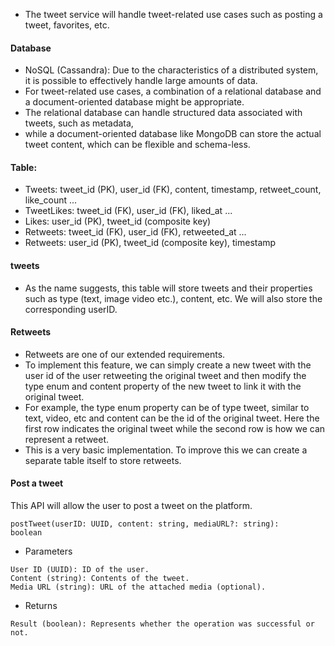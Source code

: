 - The tweet service will handle tweet-related use cases such as posting a tweet, favorites, etc.

#### Database
- NoSQL (Cassandra): Due to the characteristics of a distributed system, it is possible to effectively handle large amounts of data.
- For tweet-related use cases, a combination of a relational database and a document-oriented database might be appropriate.
- The relational database can handle structured data associated with tweets, such as metadata,
- while a document-oriented database like MongoDB can store the actual tweet content, which can be flexible and schema-less.


#### Table:
- Tweets: tweet_id (PK), user_id (FK), content, timestamp, retweet_count, like_count ...
- TweetLikes: tweet_id (FK), user_id (FK), liked_at ...
- Likes: user_id (PK), tweet_id (composite key)
- Retweets: tweet_id (FK), user_id (FK), retweeted_at ...
- Retweets: user_id (PK), tweet_id (composite key), timestamp


#### tweets
- As the name suggests, this table will store tweets and their properties such as type (text, image video etc.), content, etc. We will also store the corresponding userID.


#### Retweets
- Retweets are one of our extended requirements.
- To implement this feature, we can simply create a new tweet with the user id of the user retweeting the original tweet and then modify the type enum and content property of the new tweet to link it with the original tweet.
- For example, the type enum property can be of type tweet, similar to text, video, etc and content can be the id of the original tweet. Here the first row indicates the original tweet while the second row is how we can represent a retweet.
- This is a very basic implementation. To improve this we can create a separate table itself to store retweets.

#### Post a tweet
This API will allow the user to post a tweet on the platform.
```
postTweet(userID: UUID, content: string, mediaURL?: string):
boolean
```
- Parameters
```
User ID (UUID): ID of the user.
Content (string): Contents of the tweet.
Media URL (string): URL of the attached media (optional).
```
- Returns
```
Result (boolean): Represents whether the operation was successful or not.
```
